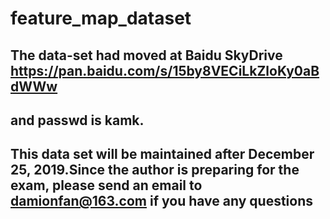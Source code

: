 # feature_map_dataset

## The data-set had moved at Baidu SkyDrive https://pan.baidu.com/s/15by8VECiLkZloKy0aBdWWw 
## and passwd is kamk.

## This data set will be maintained after December 25, 2019.Since the author is preparing for the exam, please send an email to damionfan@163.com if you have any questions
